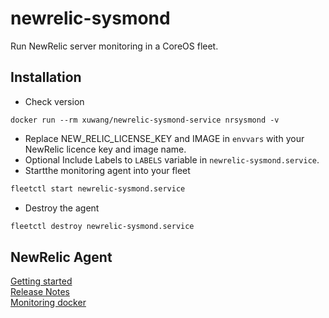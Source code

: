 # newrelic-sysmond

Run NewRelic server monitoring in a CoreOS fleet.

## Installation
* Check version
```
docker run --rm xuwang/newrelic-sysmond-service nrsysmond -v
```
* Replace NEW_RELIC_LICENSE_KEY and IMAGE in `envvars` with your NewRelic licence key and image name. 
* Optional Include Labels to `LABELS` variable in `newrelic-sysmond.service`.
* Startthe monitoring agent into your fleet

```bash
fleetctl start newrelic-sysmond.service
```
* Destroy the agent
```bash
fleetctl destroy newrelic-sysmond.service
```

## NewRelic Agent
[Getting started](https://docs.newrelic.com/docs/server/new-relic-servers)  
[Release Notes](https://docs.newrelic.com/docs/releases/linux_server)  
[Monitoring docker](http://newrelic.com/docker/)
